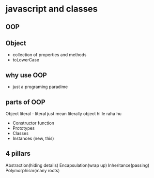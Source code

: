 # javascript and classes

## OOP

## Object
- collection of properties and methods
- toLowerCase

## why use OOP
- just a programing paradime

## parts of OOP
Object literal - literal just mean literally object hi le raha hu

- Constructor function
- Prototypes
- Classes
- Instances (new, this)


## 4 pillars
Abstraction(hiding details)
Encapsulation(wrap up)
Inheritance(passing)
Polymorphism(many roots)